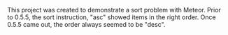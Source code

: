 This project was created to demonstrate a sort problem
with Meteor.  Prior to 0.5.5, the sort instruction, "asc"
showed items in the right order. Once 0.5.5 came out,
the order always seemed to be "desc".

